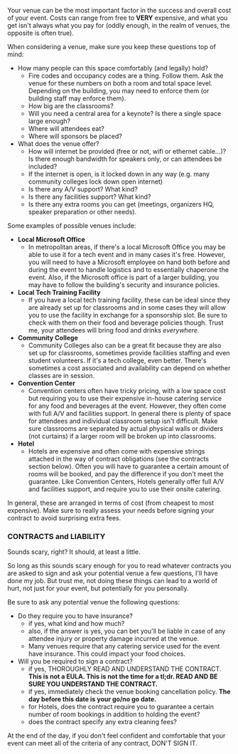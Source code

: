 Your venue can be the most important factor in the success and overall cost of your event. Costs can range from free to **VERY** expensive, and what you get isn't always what you pay for (oddly enough, in the realm of venues, the opposite is often true). 

When considering a venue, make sure you keep these questions top of mind:  
- How many people can this space comfortably (and legally) hold?  
    - Fire codes and occupancy codes are a thing. Follow them. Ask the venue for these numbers on both a room and total space level. Depending on the building, you may need to enforce them (or building staff may enforce them).  
    - How big are the classrooms?  
    - Will you need a central area for a keynote? Is there a single space large enough?  
    - Where will attendees eat?  
    - Where will sponsors be placed?  
- What does the venue offer?  
    - How will internet be provided (free or not, wifi or ethernet cable...)? Is there enough bandwidth for speakers only, or can attendees be included?
    - If the internet is open, is it locked down in any way (e.g. many community colleges lock down open internet)
    - Is there any A/V support? What kind?  
    - Is there any facilities support? What kind?
    - Is there any extra rooms you can get (meetings, organizers HQ, speaker preparation or other needs).

Some examples of possible venues include:  

- **Local Microsoft Office**  
    - In metropolitan areas, if there's a local Microsoft Office you may be able to use it for a tech event and in many cases it's free. However, you will need to have a Microsoft employee on hand both before and during the event to handle logistics and to essentially chaperone the event. Also, if the Microsoft office is part of a larger building, you may have to follow the building's security and insurance policies.
- **Local Tech Training Facility**  
    - If you have a local tech training facility, these can be ideal since they are already set up for classrooms and in some cases they will allow you to use the facility in exchange for a sponsorship slot. Be sure to check with them on their food and beverage policies though. Trust me, your attendees will bring food and drinks *everywhere.*    
- **Community College**  
    - Community Colleges also can be a great fit because they are also set up for classrooms, sometimes provide facilities staffing and even student volunteers. If it's a tech college, even better. There's sometimes a cost associated and availability can depend on whether classes are in session.
- **Convention Center** 
    - Convention centers often have tricky pricing, with a low space cost but requiring you to use their expensive in-house catering service for any food and beverages at the event. However, they often come with full A/V and facilities support. In general there is plenty of space for attendees and individual classroom setup isn't difficult. Make sure classrooms are separated by actual physical walls or dividers (not curtains) if a larger room will be broken up into classrooms.
- **Hotel**  
    - Hotels are expensive and often come with expensive strings attached in the way of contract obligations (see the contracts section below). Often you will have to guarantee a certain amount of rooms will be booked, and pay the difference if you don't meet the guarantee. Like Convention Centers, Hotels generally offer full A/V and facilities support, and require you to use their onsite catering. 

In general, these are arranged in terms of cost (from cheapest to most expensive). Make sure to really assess your needs before signing your contract to avoid surprising extra fees.

### CONTRACTS and LIABILITY

Sounds scary, right? It should, at least a little. 

So long as this sounds scary enough for you to read whatever contracts you are asked to sign and ask your potential venue a few questions, I'll have done my job. But trust me, not doing these things can lead to a world of hurt, not just for your event, but potentially for you personally.

Be sure to ask any potential venue the following questions:  
- Do they require you to have insurance?  
    - if yes, what kind and how much?  
    - also, if the answer is yes, you can bet you'll be liable in case of any attendee injury or property damage incurred at the venue.  
    - Many venues require that any catering service used for the event have insurance. This could impact your food choices. 
- Will you be required to sign a contract?  
    - if yes, THOROUGHLY READ AND UNDERSTAND THE CONTRACT. **This is not a EULA. This is not the time for a tl;dr. READ AND BE SURE YOU UNDERSTAND THE CONTRACT.**
    - if yes, immediately check the venue booking cancellation policy. **The day before this date is your go/no go date.**  
    - for Hotels, does the contract require you to guarantee a certain number of room bookings in addition to holding the event?  
    - does the contract specify any extra cleaning fees?  

At the end of the day, if you don't feel confident and comfortable that your event can meet all of the criteria of any contract, DON'T SIGN IT.     


